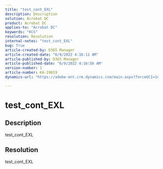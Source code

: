 ```yaml
---
title: "test_cont_EXL"
description: Description
solution: Acrobat DC
product: Acrobat DC
applies-to: "Acrobat DC"
keywords: "KCS"
resolution: Resolution
internal-notes: "test_cont_EXL"
bug: True
article-created-by: D365 Manager
article-created-date: "6/9/2022 4:16:11 AM"
article-published-by: D365 Manager
article-published-date: "6/9/2022 4:16:56 AM"
version-number: 1
article-number: KA-19819
dynamics-url: "https://adobe-ent.crm.dynamics.com/main.aspx?forceUCI=1&pagetype=entityrecord&etn=knowledgearticle&id=b5ed93e0-aae7-ec11-bb3c-000d3a3bdca6"

---
```

# test_cont_EXL

## Description

test_cont_EXL

## Resolution


test_cont_EXL
